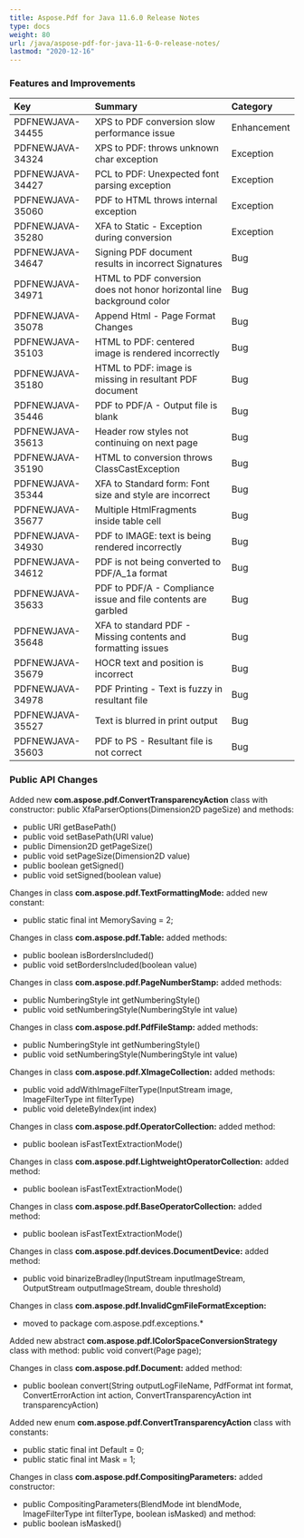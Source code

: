 ```yaml
---
title: Aspose.Pdf for Java 11.6.0 Release Notes
type: docs
weight: 80
url: /java/aspose-pdf-for-java-11-6-0-release-notes/
lastmod: "2020-12-16"
---
```


### **Features and Improvements**

|**Key** |**Summary** |**Category** |
| :- | :- | :- |
|PDFNEWJAVA-34455 |XPS to PDF conversion slow performance issue |Enhancement |
|PDFNEWJAVA-34324 |XPS to PDF: throws unknown char exception |Exception |
|PDFNEWJAVA-34427 |PCL to PDF: Unexpected font parsing exception |Exception |
|PDFNEWJAVA-35060 |PDF to HTML throws internal exception |Exception |
|PDFNEWJAVA-35280 |XFA to Static - Exception during conversion |Exception |
|PDFNEWJAVA-34647 |Signing PDF document results in incorrect Signatures |Bug |
|PDFNEWJAVA-34971 |HTML to PDF conversion does not honor horizontal line background color |Bug |
|PDFNEWJAVA-35078 |Append Html - Page Format Changes |Bug |
|PDFNEWJAVA-35103 |HTML to PDF: centered image is rendered incorrectly |Bug |
|PDFNEWJAVA-35180 |HTML to PDF: image is missing in resultant PDF document |Bug |
|PDFNEWJAVA-35446 |PDF to PDF/A - Output file is blank |Bug |
|PDFNEWJAVA-35613 |Header row styles not continuing on next page |Bug |
|PDFNEWJAVA-35190 |HTML to conversion throws ClassCastException |Bug |
|PDFNEWJAVA-35344 |XFA to Standard form: Font size and style are incorrect |Bug |
|PDFNEWJAVA-35677 |Multiple HtmlFragments inside table cell |Bug |
|PDFNEWJAVA-34930 |PDF to IMAGE: text is being rendered incorrectly |Bug |
|PDFNEWJAVA-34612 |PDF is not being converted to PDF/A_1a format |Bug |
|PDFNEWJAVA-35633 |PDF to PDF/A - Compliance issue and file contents are garbled |Bug |
|PDFNEWJAVA-35648 |XFA to standard PDF - Missing contents and formatting issues |Bug |
|PDFNEWJAVA-35679 |HOCR text and position is incorrect |Bug |
|PDFNEWJAVA-34978 |PDF Printing - Text is fuzzy in resultant file |Bug |
|PDFNEWJAVA-35527 |Text is blurred in print output |Bug |
|PDFNEWJAVA-35603 |PDF to PS - Resultant file is not correct |Bug |
### **Public API Changes**
Added new **com.aspose.pdf.ConvertTransparencyAction** class with constructor:
public XfaParserOptions(Dimension2D pageSize)
and methods:

- public URI getBasePath()
- public void setBasePath(URI value)
- public Dimension2D getPageSize()
- public void setPageSize(Dimension2D value)
- public boolean getSigned()
- public void setSigned(boolean value)

Changes in class **com.aspose.pdf.TextFormattingMode:**
added new constant:

- public static final int MemorySaving = 2;

Changes in class **com.aspose.pdf.Table:**
added methods:

- public boolean isBordersIncluded()
- public void setBordersIncluded(boolean value)

Changes in class **com.aspose.pdf.PageNumberStamp:**
added methods:

- public NumberingStyle int getNumberingStyle()
- public void setNumberingStyle(NumberingStyle int value)

Changes in class **com.aspose.pdf.PdfFileStamp:**
added methods:

- public NumberingStyle int getNumberingStyle()
- public void setNumberingStyle(NumberingStyle int value)

Changes in class **com.aspose.pdf.XImageCollection:**
added methods:

- public void addWithImageFilterType(InputStream image, ImageFilterType int filterType)
- public void deleteByIndex(int index)

Changes in class **com.aspose.pdf.OperatorCollection:**
added method:

- public boolean isFastTextExtractionMode()

Changes in class **com.aspose.pdf.LightweightOperatorCollection:**
added method:

- public boolean isFastTextExtractionMode()

Changes in class **com.aspose.pdf.BaseOperatorCollection:**
added method:

- public boolean isFastTextExtractionMode()

Changes in class **com.aspose.pdf.devices.DocumentDevice:**
added method:

- public void binarizeBradley(InputStream inputImageStream, OutputStream outputImageStream, double threshold)

Changes in class **com.aspose.pdf.InvalidCgmFileFormatException:**

- moved to package com.aspose.pdf.exceptions.*

Added new abstract **com.aspose.pdf.IColorSpaceConversionStrategy** class
with method:
public void convert(Page page);

Changes in class **com.aspose.pdf.Document:**
added method:

- public boolean convert(String outputLogFileName, PdfFormat int format, ConvertErrorAction int action, ConvertTransparencyAction int transparencyAction)

Added new enum **com.aspose.pdf.ConvertTransparencyAction** class
with constants:

- public static final int Default = 0;
- public static final int Mask = 1;

Changes in class **com.aspose.pdf.CompositingParameters:**
added constructor:

- public CompositingParameters(BlendMode int blendMode, ImageFilterType int filterType, boolean isMasked)
  and method:
- public boolean isMasked()

